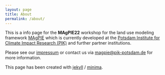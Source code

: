 ```yaml
---
layout: page
title: About
permalink: /about/
---
```


This is a info page for the **MAgPIE22** workshop for the land use modeling framework [MAgPIE](https://github.com/magpiemodel/magpie) which is currently developed at the [Potsdam Institute for Climate Impact Research (PIK)](https://pik-potsdam.de) and further partner institutions.

Please see our [impressum](https://www.pik-potsdam.de/en/impressum) or contact us via <magpie@pik-potsdam.de> for more information.

This page has been created with
[jekyll](https://github.com/jekyll) /
[minima](https://github.com/jekyll/minima).

